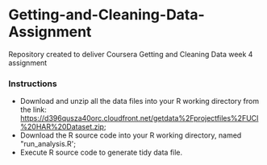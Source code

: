 # Getting-and-Cleaning-Data-Assignment
Repository created to deliver Coursera Getting and Cleaning Data week 4 assignment

### Instructions
* Download and unzip all the data files into your R working directory from the link: https://d396qusza40orc.cloudfront.net/getdata%2Fprojectfiles%2FUCI%20HAR%20Dataset.zip;
* Download the R source code into your R working directory, named "run_analysis.R';
* Execute R source code to generate tidy data file.

